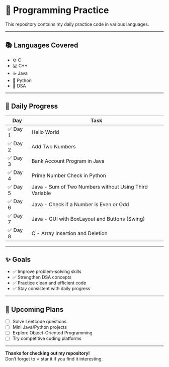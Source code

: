 # 🚀 Programming Practice

This repository contains my daily practice code in various languages.

---

## 📚 Languages Covered

- ⚙️ C  
- 💻 C++  
- ☕ Java  
- 🐍 Python  
- 📘 DSA

---

## 📅 Daily Progress

| Day     | Task                                                    |
|---------|---------------------------------------------------------|
| ✅ Day 1 | Hello World                                             |
| ✅ Day 2 | Add Two Numbers                                         |
| ✅ Day 3 | Bank Account Program in Java                            |
| ✅ Day 4 | Prime Number Check in Python                            |
| ✅ Day 5 | Java - Sum of Two Numbers without Using Third Variable |
| ✅ Day 6 | Java - Check if a Number is Even or Odd                |
| ✅ Day 7 | Java - GUI with BoxLayout and Buttons (Swing)          |
| ✅ Day 8 | C - Array Insertion and Deletion                        |

---

## ✨ Goals

- ✅ Improve problem-solving skills  
- ✅ Strengthen DSA concepts  
- ✅ Practice clean and efficient code  
- ✅ Stay consistent with daily progress  

---

## 📌 Upcoming Plans

- [ ] Solve Leetcode questions  
- [ ] Mini Java/Python projects  
- [ ] Explore Object-Oriented Programming  
- [ ] Try competitive coding platforms  

---

**Thanks for checking out my repository!**  
Don’t forget to ⭐ star it if you find it interesting.